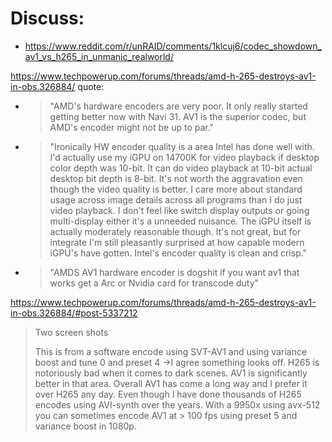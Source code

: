 # Discuss:
- https://www.reddit.com/r/unRAID/comments/1klcuj6/codec_showdown_av1_vs_h265_in_unmanic_realworld/

https://www.techpowerup.com/forums/threads/amd-h-265-destroys-av1-in-obs.326884/
quote:
- >"AMD's hardware encoders are very poor. It only really started getting better now with Navi 31. AV1 is the superior codec, but AMD's encoder might not be up to par."
- >"Ironically HW encoder quality is a area Intel has done well with. I'd actually use my iGPU on 14700K for video playback if desktop color depth was 10-bit. It can do video playback at 10-bit actual desktop bit depth is 8-bit. It's not worth the aggravation even though the video quality is better. I care more about standard usage across image details across all programs than I do just video playback. I don't feel like switch display outputs or going multi-display either it's a unneeded nuisance. The iGPU itself is actually moderately reasonable though. It's not great, but for integrate I'm still pleasantly surprised at how capable modern iGPU's have gotten. Intel's encoder quality is clean and crisp."
- >"AMDS AV1 hardware encoder is dogshit if you want av1 that works get a Arc or Nvidia card for transcode duty"

https://www.techpowerup.com/forums/threads/amd-h-265-destroys-av1-in-obs.326884/#post-5337212
>Two screen shots
>
>This is from a software encode using SVT-AV1 and using variance boost and tune 0 and preset 4
->I agree something looks off. H265 is notoriously bad when it comes to dark scenes. AV1 is significantly better in that area. Overall AV1 has come a long way and I prefer it over H265 any day. Even though I have done thousands of H265 encodes using AVI-synth over the years. With a 9950x using avx-512 you can sometimes encode AV1 at > 100 fps using preset 5 and variance boost in 1080p.
